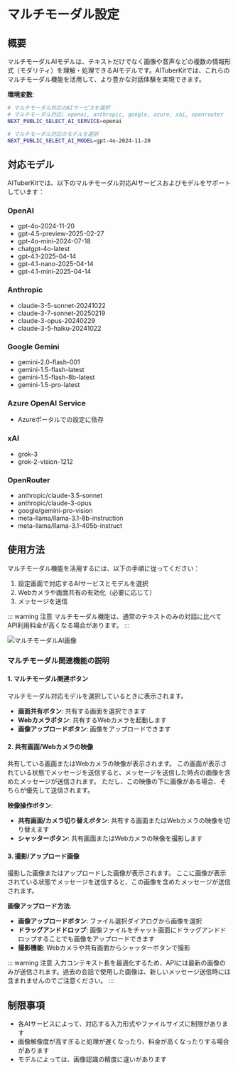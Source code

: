 # マルチモーダル設定

## 概要

マルチモーダルAIモデルは、テキストだけでなく画像や音声などの複数の情報形式（モダリティ）を理解・処理できるAIモデルです。AITuberKitでは、これらのマルチモーダル機能を活用して、より豊かな対話体験を実現できます。

**環境変数**:

```bash
# マルチモーダル対応のAIサービスを選択
# マルチモーダル対応: openai, anthropic, google, azure, xai, openrouter
NEXT_PUBLIC_SELECT_AI_SERVICE=openai

# マルチモーダル対応のモデルを選択
NEXT_PUBLIC_SELECT_AI_MODEL=gpt-4o-2024-11-20
```

## 対応モデル

AITuberKitでは、以下のマルチモーダル対応AIサービスおよびモデルをサポートしています：

### OpenAI

- gpt-4o-2024-11-20
- gpt-4.5-preview-2025-02-27
- gpt-4o-mini-2024-07-18
- chatgpt-4o-latest
- gpt-4.1-2025-04-14
- gpt-4.1-nano-2025-04-14
- gpt-4.1-mini-2025-04-14

### Anthropic

- claude-3-5-sonnet-20241022
- claude-3-7-sonnet-20250219
- claude-3-opus-20240229
- claude-3-5-haiku-20241022

### Google Gemini

- gemini-2.0-flash-001
- gemini-1.5-flash-latest
- gemini-1.5-flash-8b-latest
- gemini-1.5-pro-latest

### Azure OpenAI Service

- Azureポータルでの設定に依存

### xAI

- grok-3
- grok-2-vision-1212

### OpenRouter

- anthropic/claude-3.5-sonnet
- anthropic/claude-3-opus
- google/gemini-pro-vision
- meta-llama/llama-3.1-8b-instruction
- meta-llama/llama-3.1-405b-instruct

## 使用方法

マルチモーダル機能を活用するには、以下の手順に従ってください：

1. 設定画面で対応するAIサービスとモデルを選択
2. Webカメラや画面共有の有効化（必要に応じて）
3. メッセージを送信

::: warning 注意
マルチモーダル機能は、通常のテキストのみの対話に比べてAPI利用料金が高くなる場合があります。
:::

![マルチモーダルAI画像](/images/ai_k3nfi.png)

### マルチモーダル関連機能の説明

#### 1. マルチモーダル関連ボタン

マルチモーダル対応モデルを選択しているときに表示されます。

- **画面共有ボタン**: 共有する画面を選択できます
- **Webカメラボタン**: 共有するWebカメラを起動します
- **画像アップロードボタン**: 画像をアップロードできます

#### 2. 共有画面/Webカメラの映像

共有している画面またはWebカメラの映像が表示されます。
この画面が表示されている状態でメッセージを送信すると、メッセージを送信した時点の画像を含めたメッセージが送信されます。
ただし、この映像の下に画像がある場合、そちらが優先して送信されます。

**映像操作ボタン**:

- **共有画面/カメラ切り替えボタン**: 共有する画面またはWebカメラの映像を切り替えます
- **シャッターボタン**: 共有画面またはWebカメラの映像を撮影します

#### 3. 撮影/アップロード画像

撮影した画像またはアップロードした画像が表示されます。
ここに画像が表示されている状態でメッセージを送信すると、この画像を含めたメッセージが送信されます。

**画像アップロード方法**:

- **画像アップロードボタン**: ファイル選択ダイアログから画像を選択
- **ドラッグアンドドロップ**: 画像ファイルをチャット画面にドラッグアンドドロップすることでも画像をアップロードできます
- **撮影機能**: Webカメラや共有画面からシャッターボタンで撮影

::: warning 注意
入力コンテキスト長を最適化するため、APIには最新の画像のみが送信されます。過去の会話で使用した画像は、新しいメッセージ送信時には含まれませんのでご注意ください。
:::

## 制限事項

- 各AIサービスによって、対応する入力形式やファイルサイズに制限があります
- 画像解像度が高すぎると処理が遅くなったり、料金が高くなったりする場合があります
- モデルによっては、画像認識の精度に違いがあります
